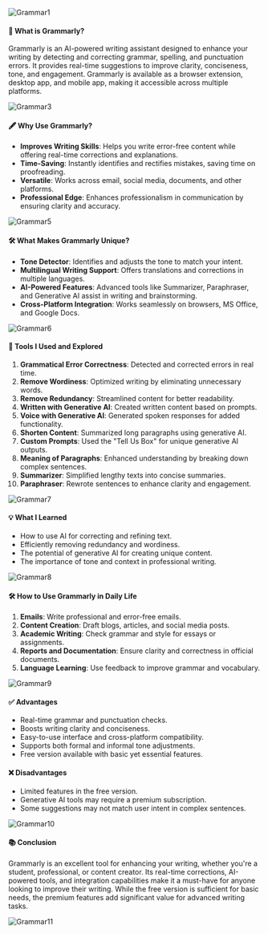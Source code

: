 ![Grammar1](https://github.com/user-attachments/assets/06848dd2-747d-435f-b4b2-90ebf6cc3b26)

#### 🌟 **What is Grammarly?**

Grammarly is an AI-powered writing assistant designed to enhance your writing by detecting and correcting grammar, spelling, and punctuation errors. It provides real-time suggestions to improve clarity, conciseness, tone, and engagement. Grammarly is available as a browser extension, desktop app, and mobile app, making it accessible across multiple platforms.

![Grammar3](https://github.com/user-attachments/assets/e56a0bc3-c056-4659-9d41-66f76296bec2)

#### 🖋️ **Why Use Grammarly?**

- **Improves Writing Skills**: Helps you write error-free content while offering real-time corrections and explanations.
- **Time-Saving**: Instantly identifies and rectifies mistakes, saving time on proofreading.
- **Versatile**: Works across email, social media, documents, and other platforms.
- **Professional Edge**: Enhances professionalism in communication by ensuring clarity and accuracy.

![Grammar5](https://github.com/user-attachments/assets/e80cd866-0bbe-47c2-9c0d-b4b7c8314c13)

#### 🛠️ **What Makes Grammarly Unique?**

- **Tone Detector**: Identifies and adjusts the tone to match your intent.
- **Multilingual Writing Support**: Offers translations and corrections in multiple languages.
- **AI-Powered Features**: Advanced tools like Summarizer, Paraphraser, and Generative AI assist in writing and brainstorming.
- **Cross-Platform Integration**: Works seamlessly on browsers, MS Office, and Google Docs.

![Grammar6](https://github.com/user-attachments/assets/34106649-ec33-4d52-b2e0-ad684cab67b3)

#### 🧩 **Tools I Used and Explored**

1. **Grammatical Error Correctness**: Detected and corrected errors in real time.
2. **Remove Wordiness**: Optimized writing by eliminating unnecessary words.
3. **Remove Redundancy**: Streamlined content for better readability.
4. **Written with Generative AI**: Created written content based on prompts.
5. **Voice with Generative AI**: Generated spoken responses for added functionality.
6. **Shorten Content**: Summarized long paragraphs using generative AI.
7. **Custom Prompts**: Used the "Tell Us Box" for unique generative AI outputs.
8. **Meaning of Paragraphs**: Enhanced understanding by breaking down complex sentences.
9. **Summarizer**: Simplified lengthy texts into concise summaries.
10. **Paraphraser**: Rewrote sentences to enhance clarity and engagement.

![Grammar7](https://github.com/user-attachments/assets/2185dd8d-1239-4f23-9c76-c10960170a4d)

#### 💡 **What I Learned**

- How to use AI for correcting and refining text.
- Efficiently removing redundancy and wordiness.
- The potential of generative AI for creating unique content.
- The importance of tone and context in professional writing.

![Grammar8](https://github.com/user-attachments/assets/f144cf49-d437-47f4-bc00-78f59702eaa3)

#### 🛠️ **How to Use Grammarly in Daily Life**

1. **Emails**: Write professional and error-free emails.
2. **Content Creation**: Draft blogs, articles, and social media posts.
3. **Academic Writing**: Check grammar and style for essays or assignments.
4. **Reports and Documentation**: Ensure clarity and correctness in official documents.
5. **Language Learning**: Use feedback to improve grammar and vocabulary.

![Grammar9](https://github.com/user-attachments/assets/42ac5ba0-26e3-435b-9e8d-fce0ea19f847)

#### ✅ **Advantages**

- Real-time grammar and punctuation checks.
- Boosts writing clarity and conciseness.
- Easy-to-use interface and cross-platform compatibility.
- Supports both formal and informal tone adjustments.
- Free version available with basic yet essential features.

#### ❌ **Disadvantages**

- Limited features in the free version.
- Generative AI tools may require a premium subscription.
- Some suggestions may not match user intent in complex sentences.

![Grammar10](https://github.com/user-attachments/assets/1df42a20-6179-4740-b848-490e0fc71917)

#### 📚 **Conclusion**

Grammarly is an excellent tool for enhancing your writing, whether you're a student, professional, or content creator. Its real-time corrections, AI-powered tools, and integration capabilities make it a must-have for anyone looking to improve their writing. While the free version is sufficient for basic needs, the premium features add significant value for advanced writing tasks.

![Grammar11](https://github.com/user-attachments/assets/991f9568-b7f0-42b9-abf5-9b829a0fb59b)
